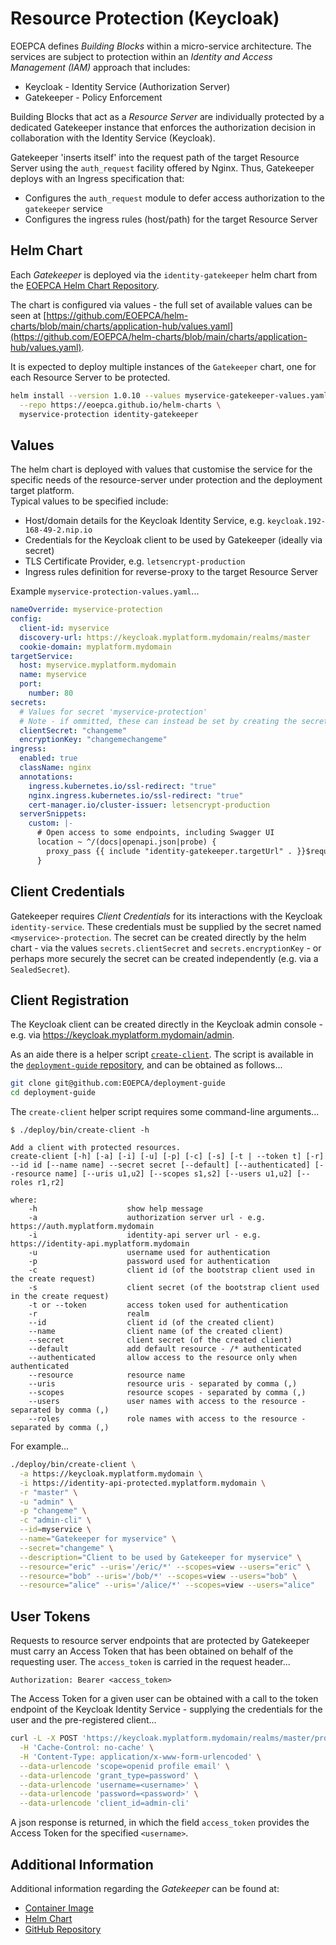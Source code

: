 # Resource Protection (Keycloak)

EOEPCA defines _Building Blocks_ within a micro-service architecture. The services are subject to protection within an _Identity and Access Management (IAM)_ approach that includes:

* Keycloak - Identity Service (Authorization Server)
* Gatekeeper - Policy Enforcement

Building Blocks that act as a _Resource Server_ are individually protected by a dedicated Gatekeeper instance that enforces the authorization decision in collaboration with the Identity Service (Keycloak).

Gatekeeper 'inserts itself' into the request path of the target Resource Server using the `auth_request` facility offered by Nginx. Thus, Gatekeeper deploys with an Ingress specification that:

* Configures the `auth_request` module to defer access authorization to the `gatekeeper` service
* Configures the ingress rules (host/path) for the target Resource Server

## Helm Chart

Each _Gatekeeper_ is deployed via the `identity-gatekeeper` helm chart from the [EOEPCA Helm Chart Repository](https://eoepca.github.io/helm-charts).

The chart is configured via values - the full set of available values can be seen at [https://github.com/EOEPCA/helm-charts/blob/main/charts/application-hub/values.yaml](https://github.com/EOEPCA/helm-charts/blob/main/charts/application-hub/values.yaml).

It is expected to deploy multiple instances of the `Gatekeeper` chart, one for each Resource Server to be protected.

```bash
helm install --version 1.0.10 --values myservice-gatekeeper-values.yaml \
  --repo https://eoepca.github.io/helm-charts \
  myservice-protection identity-gatekeeper
```

## Values

The helm chart is deployed with values that customise the service for the specific needs of the resource-server under protection and the deployment target platform.<br>
Typical values to be specified include:

* Host/domain details for the Keycloak Identity Service, e.g. `keycloak.192-168-49-2.nip.io`
* Credentials for the Keycloak client to be used by Gatekeeper (ideally via secret)
* TLS Certificate Provider, e.g. `letsencrypt-production`
* Ingress rules definition for reverse-proxy to the target Resource Server

Example `myservice-protection-values.yaml`...
```yaml
nameOverride: myservice-protection
config:
  client-id: myservice
  discovery-url: https://keycloak.myplatform.mydomain/realms/master
  cookie-domain: myplatform.mydomain
targetService:
  host: myservice.myplatform.mydomain
  name: myservice
  port:
    number: 80
secrets:
  # Values for secret 'myservice-protection'
  # Note - if ommitted, these can instead be set by creating the secret independently.
  clientSecret: "changeme"
  encryptionKey: "changemechangeme"
ingress:
  enabled: true
  className: nginx
  annotations:
    ingress.kubernetes.io/ssl-redirect: "true"
    nginx.ingress.kubernetes.io/ssl-redirect: "true"
    cert-manager.io/cluster-issuer: letsencrypt-production
  serverSnippets:
    custom: |-
      # Open access to some endpoints, including Swagger UI
      location ~ ^/(docs|openapi.json|probe) {
        proxy_pass {{ include "identity-gatekeeper.targetUrl" . }}$request_uri;
      }
```

## Client Credentials

Gatekeeper requires _Client Credentials_ for its interactions with the Keycloak `identity-service`. These credentials must be supplied by the secret named `<myservice>-protection`. The secret can be created directly by the helm chart - via the values `secrets.clientSecret` and `secrets.encryptionKey` - or perhaps more securely the secret can be created independently (e.g. via a `SealedSecret`).

## Client Registration

The Keycloak client can be created directly in the Keycloak admin console - e.g. via https://keycloak.myplatform.mydomain/admin.

As an aide there is a helper script [`create-client`](https://github.com/EOEPCA/deployment-guide/blob/eoepca-v1.4/deploy/bin/create-client). The script is available in the [`deployment-guide` repository](https://github.com/EOEPCA/deployment-guide), and can be obtained as follows...

```bash
git clone git@github.com:EOEPCA/deployment-guide
cd deployment-guide
```

The `create-client` helper script requires some command-line arguments...

```
$ ./deploy/bin/create-client -h

Add a client with protected resources.
create-client [-h] [-a] [-i] [-u] [-p] [-c] [-s] [-t | --token t] [-r] --id id [--name name] --secret secret [--default] [--authenticated] [--resource name] [--uris u1,u2] [--scopes s1,s2] [--users u1,u2] [--roles r1,r2]

where:
    -h                    show help message
    -a                    authorization server url - e.g. https://auth.myplatform.mydomain
    -i                    identity-api server url - e.g. https://identity-api.myplatform.mydomain
    -u                    username used for authentication
    -p                    password used for authentication
    -c                    client id (of the bootstrap client used in the create request)
    -s                    client secret (of the bootstrap client used in the create request)
    -t or --token         access token used for authentication
    -r                    realm
    --id                  client id (of the created client)
    --name                client name (of the created client)
    --secret              client secret (of the created client)
    --default             add default resource - /* authenticated
    --authenticated       allow access to the resource only when authenticated
    --resource            resource name
    --uris                resource uris - separated by comma (,)
    --scopes              resource scopes - separated by comma (,)
    --users               user names with access to the resource - separated by comma (,)
    --roles               role names with access to the resource - separated by comma (,)
```

For example...

```bash
./deploy/bin/create-client \
  -a https://keycloak.myplatform.mydomain \
  -i https://identity-api-protected.myplatform.mydomain \
  -r "master" \
  -u "admin" \
  -p "changeme" \
  -c "admin-cli" \
  --id=myservice \
  --name="Gatekeeper for myservice" \
  --secret="changeme" \
  --description="Client to be used by Gatekeeper for myservice" \
  --resource="eric" --uris='/eric/*' --scopes=view --users="eric" \
  --resource="bob" --uris='/bob/*' --scopes=view --users="bob" \
  --resource="alice" --uris='/alice/*' --scopes=view --users="alice"
```

## User Tokens

Requests to resource server endpoints that are protected by Gatekeeper must carry an Access Token that has been obtained on behalf of the requesting user. The `access_token` is carried in the request header...

```http
Authorization: Bearer <access_token>
```

The Access Token for a given user  can be obtained with a call to the token endpoint of the Keycloak Identity Service - supplying the credentials for the user and the pre-registered client...

```bash
curl -L -X POST 'https://keycloak.myplatform.mydomain/realms/master/protocol/openid-connect/token' \
  -H 'Cache-Control: no-cache' \
  -H 'Content-Type: application/x-www-form-urlencoded' \
  --data-urlencode 'scope=openid profile email' \
  --data-urlencode 'grant_type=password' \
  --data-urlencode 'username=<username>' \
  --data-urlencode 'password=<password>' \
  --data-urlencode 'client_id=admin-cli'
```

A json response is returned, in which the field `access_token` provides the Access Token for the specified `<username>`.

## Additional Information

Additional information regarding the _Gatekeeper_ can be found at:

* [Container Image](https://quay.io/repository/gogatekeeper/gatekeeper)
* [Helm Chart](https://github.com/EOEPCA/helm-charts/tree/main/charts/identity-gatekeeper)
* [GitHub Repository](https://github.com/gogatekeeper/gatekeeper)
